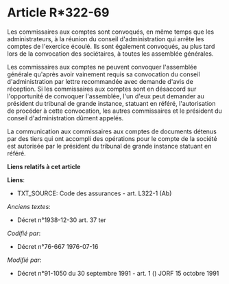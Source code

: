 # Article R*322-69

Les commissaires aux comptes sont convoqués, en même temps que les administrateurs, à la réunion du conseil d'administration
qui arrête les comptes de l'exercice écoulé. Ils sont également convoqués, au plus tard lors de la convocation des
sociétaires, à toutes les assemblée générales.

Les commissaires aux comptes ne peuvent convoquer l'assemblée générale qu'après avoir vainement requis sa convocation du
conseil d'administration par lettre recommandée avec demande d'avis de réception. Si les commissaires aux comptes sont en
désaccord sur l'opportunité de convoquer l'assemblée, l'un d'eux peut demander au président du tribunal de grande instance,
statuant en référé, l'autorisation de procéder à cette convocation, les autres commissaires et le président du conseil
d'administration dûment appelés.

La communication aux commissaires aux comptes de documents détenus par des tiers qui ont accompli des opérations pour le
compte de la société est autorisée par le président du tribunal de grande instance statuant en référé.

**Liens relatifs à cet article**

**Liens**:

  - TXT_SOURCE: Code des assurances - art. L322-1 (Ab)

_Anciens textes_:

  - Décret n°1938-12-30 art. 37 ter

_Codifié par_:

  - Décret n°76-667 1976-07-16

_Modifié par_:

  - Décret n°91-1050 du 30 septembre 1991 - art. 1 () JORF 15 octobre 1991
